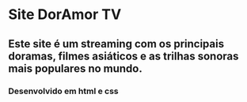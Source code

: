# Site DorAmor TV
## Este site é um streaming com os principais doramas, filmes asiáticos e as trilhas sonoras mais populares no mundo.
### Desenvolvido em html e css
